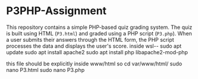 # P3PHP-Assignment
This repository contains a simple PHP-based quiz grading system. The quiz is built using HTML (`P3.html`) and graded using a PHP script (`P3.php`). When a user submits their answers through the HTML form, the PHP script processes the data and displays the user's score.
inside wsl--
sudo apt update
sudo apt install apache2
sudo apt install php libapache2-mod-php

this file should be explicitly inside www/html so 
cd var/www/html/
sudo nano P3.html
sudo nano P3.php
